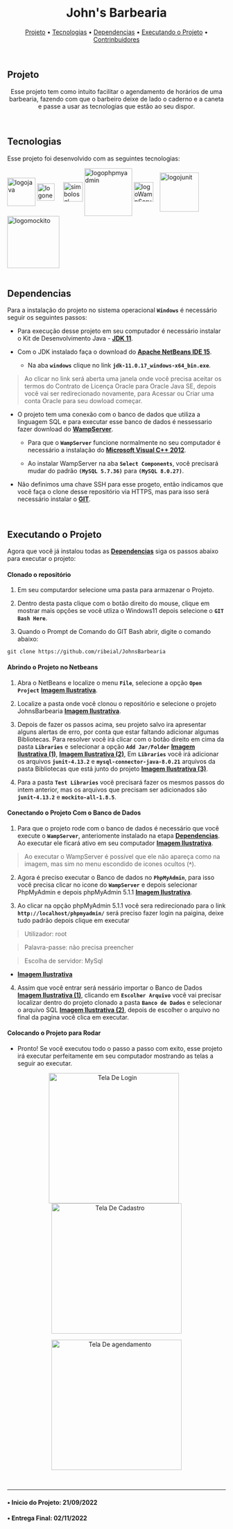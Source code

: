 <h1 align="center">John's Barbearia</h1>

<p align ="center">
 <a href="https://github.com/ribeial/JohnsBarbearia#projeto">Projeto</a> •
 <a href="https://github.com/ribeial/JohnsBarbearia#tecnologias">Tecnologias</a> •
 <a href="https://github.com/ribeial/JohnsBarbearia#dependencias">Dependencias</a> •
 <a href="https://github.com/ribeial/JohnsBarbearia#executando-o-projeto">Executando o Projeto</a> •
 <a href="https://github.com/ribeial/JohnsBarbearia/graphs/contributors">Contrinbuidores</a>
</p><br>

##  Projeto
<p align="center">
Esse projeto tem como intuito facilitar o agendamento de horários de uma barbearia, fazendo com que o barbeiro deixe de lado o caderno e a caneta e passe a usar as tecnologias que estão ao seu dispor.
</p>
<br>
 
##  Tecnologias

Esse projeto foi desenvolvido com as seguintes tecnologias:

<div style="display inline_blok"> 
<img align="center" alt="logojava" heigth"70" width="65" src="https://cdn.jsdelivr.net/gh/devicons/devicon/icons/java/java-original-wordmark.svg" title="Java" /> 
<img align="center" alt="logonetbeans" heigth"40" width="40"src="https://netbeans.apache.org/images/apache-netbeans.svg" title="Netbeans"/> &nbsp;&nbsp;&nbsp;
<img align="center" alt="simbolosql" heigth"50" width="45"src="https://cdn-icons-png.flaticon.com/512/4248/4248443.png" title="SQL"/> 
<img align="center" alt="logophpmyadmin" heigth"120" width="110" src="https://www.logo.wine/a/logo/PhpMyAdmin/PhpMyAdmin-Logo.wine.svg" title="PhpMyAdmin"/> 
<img align="center" alt="logoWampServer" heigth"50" width="45"src="https://upload.wikimedia.org/wikipedia/commons/f/f4/WampServer-logo.svg" title="WampServer"/> &nbsp;&nbsp;
<img align="center" alt="logojunit" heigth"70" width="90" src="https://avatars1.githubusercontent.com/u/874086?v=3&s=400" title="JUnit"/> 
<img align="center" alt="logomockito" heigth"110" width="120" src="https://raw.githubusercontent.com/mockito/mockito.github.io/master/img/logo%402x.png" title="Mockito"/> 
</div>
<br>   


## Dependencias 
Para a instalação do projeto no sistema operacional **`Windows`** é necessário seguir os seguintes passos:

 - Para execução desse projeto em seu computador é necessário instalar o Kit de Desenvolvimento Java - **[JDK 11](https://www.oracle.com/java/technologies/downloads/#java11)**.

 - Com o JDK instalado faça o download do **[Apache NetBeans IDE 15](https://dlcdn.apache.org/netbeans/netbeans-installers/15/Apache-NetBeans-15-bin-windows-x64.exe)**.

    - Na aba **`windows`** clique no link **`jdk-11.0.17_windows-x64_bin.exe`**.

> Ao clicar no link será aberta uma janela onde você precisa aceitar os termos do Contrato de Licença Oracle para Oracle Java SE, depois  você vai ser redirecionado novamente, para Acessar ou Criar uma conta Oracle para seu dowload começar.

 - O projeto tem uma conexão com o banco de dados que utiliza a linguagem SQL e para executar esse banco de dados é nessessario fazer download do **[WampServer](https://sourceforge.net/projects/wampserver/files/WampServer%203/WampServer%203.0.0/wampserver3.2.6_x64.exe/download)**.
    - Para que o **`WampServer`** funcione normalmente no seu computador é necessário a instalação do **[Microsoft Visual C++ 2012](https://download.microsoft.com/download/1/6/B/16B06F60-3B20-4FF2-B699-5E9B7962F9AE/VSU_4/vcredist_x64.exe)**. 
    
    - Ao instalar WampServer na aba **`Select Components`**, você precisará mudar do padrão **`(MySQL 5.7.36)`** para **`(MySQL 8.0.27)`**.

 - Não definimos uma chave SSH para esse progeto, então indicamos que você faça o clone desse repositório via HTTPS, mas para isso será necessário instalar o **[GIT](https://github.com/git-for-windows/git/releases/download/v2.38.1.windows.1/Git-2.38.1-64-bit.exe)**.

<br>

## Executando o Projeto
Agora que você já instalou todas as **<a href="https://github.com/ribeial/JohnsBarbearia#dependencias">Dependencias</a>** siga os passos abaixo para executar o projeto:

#### Clonado o repositório

   1. Em seu computardor selecione uma pasta para armazenar o Projeto.

   2. Dentro desta pasta clique com o botão direito do mouse, clique em mostrar mais opções se você utliza o Windows11 depois selecione o **`GIT Bash Here`**.

   3. Quando o Prompt de Comando do GIT Bash abrir, digite o comando abaixo:
   ```
   git clone https://github.com/ribeial/JohnsBarbearia
   ```

#### Abrindo o Projeto no Netbeans
   
   1. Abra o NetBeans e localize o menu **`File`**, selecione a opção **`Open Project`** **<a href="https://github.com/ribeial/JohnsBarbearia/blob/main/JohnsBarbearia/nbproject/example/OpenProject.png?raw=true" target="_blank" >Imagem Ilustrativa</a>**.

   2. Localize a pasta onde você clonou o repositório e selecione o projeto JohnsBarbearia **<a href="https://github.com/ribeial/JohnsBarbearia/blob/main/JohnsBarbearia/nbproject/example/OpenProject2.png?raw=true" target="_blank">Imagem Ilustrativa</a>**.

   3. Depois de fazer os passos acima, seu projeto salvo ira apresentar alguns alertas de erro, por conta que estar faltando adicionar algumas Bibliotecas. Para resolver você irá clicar com o botão direito em cima da pasta **`Libraries`** e selecionar a opção **`Add Jar/Folder`** **<a href="https://github.com/ribeial/JohnsBarbearia/blob/main/JohnsBarbearia/nbproject/example/AdicionarBibiotecas.png?raw=true" target="_blank">Imagem Ilustrativa (1)</a>**, **<a target="_blank" href="https://github.com/ribeial/JohnsBarbearia/blob/main/JohnsBarbearia/nbproject/example/AddJar.folder.png?raw=true">Imagem Ilustrativa (2)</a>**,  Em **`Libraries`** você irá adicionar os arquivos **`junit-4.13.2`** e **`mysql-connector-java-8.0.21`** arquivos da pasta Bibliotecas que está junto do projeto **<a href="https://github.com/ribeial/JohnsBarbearia/blob/main/JohnsBarbearia/nbproject/example/Blibliotecas.png?raw=true" target="_blank">Imagem Ilustrativa (3)</a>**.

   4. Para a pasta **`Test Libraries`** você precisará fazer os mesmos passos do intem anterior, mas os arquivos que precisam ser adicionados são **`junit-4.13.2`** e **`mockito-all-1.8.5`**.

#### Conectando o Projeto Com o Banco de Dados

   1. Para que o projeto rode com o banco de dados é necessário que você execute o **`WampServer`**, anteriomente instalado na etapa **<a href="https://github.com/ribeial/JohnsBarbearia#dependencias">Dependencias</a>**. Ao executar ele ficará ativo em seu computador **<a href="https://raw.githubusercontent.com/ribeial/JohnsBarbearia/main/JohnsBarbearia/nbproject/example/WampServerBarra.png" target="_blank">Imagem Ilustrativa</a>**. 
> Ao executar o WampServer é possível que ele não apareça como na imagem, mas sim no menu escondido  de icones ocultos (**˄**).

   2. Agora é preciso executar o Banco de dados no **`PhpMyAdmin`**, para isso você precisa clicar no icone do **`WampServer`** e depois selecionar PhpMyAdmin e depois phpMyAdmin 5.1.1 **<a href="https://github.com/ribeial/JohnsBarbearia/blob/main/JohnsBarbearia/nbproject/example/WampServerMenu.png?raw=true" target="_blank">Imagem Ilustrativa</a>**.

   3. Ao clicar na opção phpMyAdmin 5.1.1 você sera redirecionado para o link **`http://localhost/phpmyadmin/`** será preciso fazer login na paigina, deixe tudo padrão depois clique em executar

   >Utilizador: root

   >Palavra-passe: não precisa preencher

   >Escolha de servidor: MySql 
   
   - **<a href="https://github.com/ribeial/JohnsBarbearia/blob/main/JohnsBarbearia/nbproject/example/PhpMyAdminHome.png?raw=true" target="_blank">Imagem Ilustrativa</a>**
   
   4. Assim que você entrar será nessário importar o Banco de Dados **<a href="https://raw.githubusercontent.com/ribeial/JohnsBarbearia/main/JohnsBarbearia/nbproject/example/PhpMyAdminImportar.png?raw=true" target="_blank">Imagem Ilustrativa (1)</a>**, clicando em **`Escolher Arquivo`** você vai precisar localizar dentro do projeto clonado a pasta **`Banco de Dados`** e selecionar o arquivo SQL **<a href="https://github.com/ribeial/JohnsBarbearia/blob/main/JohnsBarbearia/nbproject/example/PastaBD.png?raw=true" target="_blank">Imagem Ilustrativa (2)</a>**, depois de escolher o arquivo no final da pagina você clica em executar.

#### Colocando o Projeto para Rodar

- Pronto! Se você executou todo o passo a passo com exito, esse projeto irá executar perfeitamente em seu computador mostrando as telas a seguir ao executar.
 
<p align="center">
<img align="center" alt="Tela De Login" heigth"300" width="300" src="https://github.com/ribeial/JohnsBarbearia/blob/main/JohnsBarbearia/nbproject/example/TelaLogin.png?raw=true" title="Tela De Login" /> &nbsp;&nbsp;
<img align="center" alt="Tela De Cadastro" heigth"300" width="300"src="https://github.com/ribeial/JohnsBarbearia/blob/main/JohnsBarbearia/nbproject/example/TelaCadastro.png?raw=true" title="Tela De Cadastro"/> 

<br>

<p align="center">
<img align="center" alt="Tela De agendamento" heigth"300" width="300"src="https://github.com/ribeial/JohnsBarbearia/blob/main/JohnsBarbearia/nbproject/example/TelaAgendamento.png?raw=true" title="Tela De agendamento"/> 
</p>
<br> 


---
#### • Inicio do Projeto: 21/09/2022 
#### • Entrega Final: 02/11/2022
